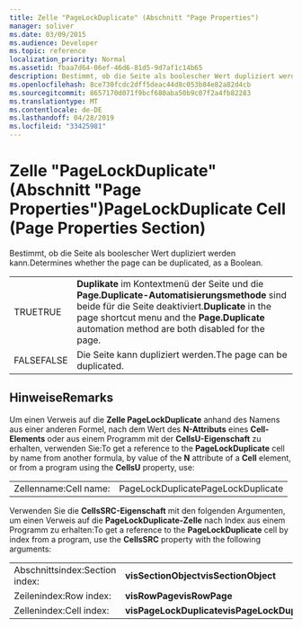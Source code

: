 ```yaml
---
title: Zelle "PageLockDuplicate" (Abschnitt "Page Properties")
manager: soliver
ms.date: 03/09/2015
ms.audience: Developer
ms.topic: reference
localization_priority: Normal
ms.assetid: fbaa7d64-06ef-46d6-81d5-9d7af1c14b65
description: Bestimmt, ob die Seite als boolescher Wert dupliziert werden kann.
ms.openlocfilehash: 8ce730fcdc2dff5deac44d8c053b84e82a82d4cb
ms.sourcegitcommit: 8657170d071f9bcf680aba50b9c07f2a4fb82283
ms.translationtype: MT
ms.contentlocale: de-DE
ms.lasthandoff: 04/28/2019
ms.locfileid: "33425981"
---
```

# <a name="pagelockduplicate-cell-page-properties-section"></a><span data-ttu-id="e3203-103">Zelle "PageLockDuplicate" (Abschnitt "Page Properties")</span><span class="sxs-lookup"><span data-stu-id="e3203-103">PageLockDuplicate Cell (Page Properties Section)</span></span>

<span data-ttu-id="e3203-104">Bestimmt, ob die Seite als boolescher Wert dupliziert werden kann.</span><span class="sxs-lookup"><span data-stu-id="e3203-104">Determines whether the page can be duplicated, as a Boolean.</span></span>
  
|||
|:-----|:-----|
|<span data-ttu-id="e3203-105">TRUE</span><span class="sxs-lookup"><span data-stu-id="e3203-105">TRUE</span></span>  <br/> |<span data-ttu-id="e3203-106">**Duplikate** im Kontextmenü der Seite und die **Page.Duplicate-Automatisierungsmethode** sind beide für die Seite deaktiviert.</span><span class="sxs-lookup"><span data-stu-id="e3203-106">**Duplicate** in the page shortcut menu and the **Page.Duplicate** automation method are both disabled for the page.</span></span>  <br/> |
|<span data-ttu-id="e3203-107">FALSE</span><span class="sxs-lookup"><span data-stu-id="e3203-107">FALSE</span></span>  <br/> |<span data-ttu-id="e3203-108">Die Seite kann dupliziert werden.</span><span class="sxs-lookup"><span data-stu-id="e3203-108">The page can be duplicated.</span></span>  <br/> |
   
## <a name="remarks"></a><span data-ttu-id="e3203-109">Hinweise</span><span class="sxs-lookup"><span data-stu-id="e3203-109">Remarks</span></span>

<span data-ttu-id="e3203-110">Um einen Verweis auf die **Zelle PageLockDuplicate** anhand des Namens aus einer anderen Formel, nach dem Wert des **N-Attributs** eines **Cell-Elements** oder aus einem Programm mit der **CellsU-Eigenschaft** zu erhalten, verwenden Sie:</span><span class="sxs-lookup"><span data-stu-id="e3203-110">To get a reference to the **PageLockDuplicate** cell by name from another formula, by value of the **N** attribute of a **Cell** element, or from a program using the **CellsU** property, use:</span></span> 
  
|||
|:-----|:-----|
| <span data-ttu-id="e3203-111">Zellenname:</span><span class="sxs-lookup"><span data-stu-id="e3203-111">Cell name:</span></span>  <br/> | <span data-ttu-id="e3203-112">PageLockDuplicate</span><span class="sxs-lookup"><span data-stu-id="e3203-112">PageLockDuplicate</span></span>  <br/> |
   
<span data-ttu-id="e3203-113">Verwenden Sie die **CellsSRC-Eigenschaft** mit den folgenden Argumenten, um einen Verweis auf die **PageLockDuplicate-Zelle** nach Index aus einem Programm zu erhalten:</span><span class="sxs-lookup"><span data-stu-id="e3203-113">To get a reference to the **PageLockDuplicate** cell by index from a program, use the **CellsSRC** property with the following arguments:</span></span> 
  
|||
|:-----|:-----|
| <span data-ttu-id="e3203-114">Abschnittsindex:</span><span class="sxs-lookup"><span data-stu-id="e3203-114">Section index:</span></span>  <br/> |<span data-ttu-id="e3203-115">**visSectionObject**</span><span class="sxs-lookup"><span data-stu-id="e3203-115">**visSectionObject**</span></span> <br/> |
| <span data-ttu-id="e3203-116">Zeilenindex:</span><span class="sxs-lookup"><span data-stu-id="e3203-116">Row index:</span></span>  <br/> |<span data-ttu-id="e3203-117">**visRowPage**</span><span class="sxs-lookup"><span data-stu-id="e3203-117">**visRowPage**</span></span> <br/> |
| <span data-ttu-id="e3203-118">Zellenindex:</span><span class="sxs-lookup"><span data-stu-id="e3203-118">Cell index:</span></span>  <br/> |<span data-ttu-id="e3203-119">**visPageLockDuplicate**</span><span class="sxs-lookup"><span data-stu-id="e3203-119">**visPageLockDuplicate**</span></span> <br/> |
   

